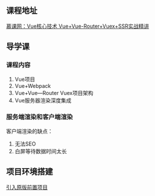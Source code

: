 ## 课程地址
[慕课网：Vue核心技术 Vue+Vue-Router+Vuex+SSR实战精讲](https://coding.imooc.com/class/196.html)

## 导学课

### 课程内容

1. Vue项目
2. Vue+Webpack
3. Vue+Vue—Router Vuex项目架构
4. Vue服务器渲染深度集成

### 服务端渲染和客户端渲染

客户端渲染的缺点：

1. 无法SEO
2. 白屏等待数据时间太长

## 项目环境搭建

[引入原版前置项目](https://github.com/Misaka8848/vue-todo-tech)

